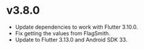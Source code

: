 # v3.8.0

- Update dependencies to work with Flutter 3.10.0.
- Fix getting the values from FlagSmith.
- Update to Flutter 3.13.0 and Android SDK 33.
